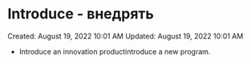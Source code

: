 # Introduce - внедрять

Created: August 19, 2022 10:01 AM
Updated: August 19, 2022 10:01 AM

- Introduce an innovation productintroduce a new program.